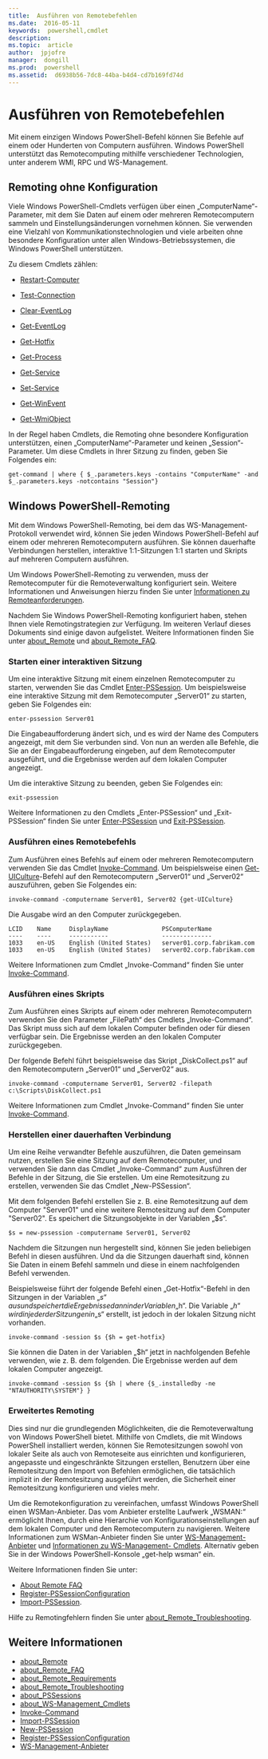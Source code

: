 ```yaml
---
title:  Ausführen von Remotebefehlen
ms.date:  2016-05-11
keywords:  powershell,cmdlet
description:  
ms.topic:  article
author:  jpjofre
manager:  dongill
ms.prod:  powershell
ms.assetid:  d6938b56-7dc8-44ba-b4d4-cd7b169fd74d
---
```


# Ausführen von Remotebefehlen
Mit einem einzigen Windows PowerShell-Befehl können Sie Befehle auf einem oder Hunderten von Computern ausführen. Windows PowerShell unterstützt das Remotecomputing mithilfe verschiedener Technologien, unter anderem WMI, RPC und WS\-Management.

## Remoting ohne Konfiguration
Viele Windows PowerShell-Cmdlets verfügen über einen „ComputerName“-Parameter, mit dem Sie Daten auf einem oder mehreren Remotecomputern sammeln und Einstellungsänderungen vornehmen können. Sie verwenden eine Vielzahl von Kommunikationstechnologien und viele arbeiten ohne besondere Konfiguration unter allen Windows-Betriebssystemen, die Windows PowerShell unterstützen.

Zu diesem Cmdlets zählen:

-   [Restart-Computer](https://technet.microsoft.com/en-us/library/dd315301.aspx)

-   [Test-Connection](https://technet.microsoft.com/en-us/library/dd315259.aspx)

-   [Clear-EventLog](https://technet.microsoft.com/en-us/library/dd347552.aspx)

-   [Get-EventLog](https://technet.microsoft.com/en-us/library/dd315250.aspx)

-   [Get-Hotfix](https://technet.microsoft.com/en-us/library/e1ef636f-5170-4675-b564-199d9ef6f101)

-   [Get-Process](https://technet.microsoft.com/en-us/library/dd347630.aspx)

-   [Get-Service](https://technet.microsoft.com/en-us/library/dd347591.aspx)

-   [Set-Service](https://technet.microsoft.com/en-us/library/dd315324.aspx)

-   [Get-WinEvent](https://technet.microsoft.com/en-us/library/dd315358.aspx)

-   [Get-WmiObject](https://technet.microsoft.com/en-us/library/dd315295.aspx)

In der Regel haben Cmdlets, die Remoting ohne besondere Konfiguration unterstützen, einen „ComputerName“-Parameter und keinen „Session“-Parameter. Um diese Cmdlets in Ihrer Sitzung zu finden, geben Sie Folgendes ein:

```
get-command | where { $_.parameters.keys -contains "ComputerName" -and $_.parameters.keys -notcontains "Session"}
```

## Windows PowerShell-Remoting
Mit dem Windows PowerShell-Remoting, bei dem das WS\-Management-Protokoll verwendet wird, können Sie jeden Windows PowerShell-Befehl auf einem oder mehreren Remotecomputern ausführen. Sie können dauerhafte Verbindungen herstellen, interaktive 1:1-Sitzungen 1:1 starten und Skripts auf mehreren Computern ausführen.

Um Windows PowerShell-Remoting zu verwenden, muss der Remotecomputer für die Remoteverwaltung konfiguriert sein. Weitere Informationen und Anweisungen hierzu finden Sie unter [Informationen zu Remoteanforderungen](https://technet.microsoft.com/en-us/library/dd315349.aspx).

Nachdem Sie Windows PowerShell-Remoting konfiguriert haben, stehen Ihnen viele Remotingstrategien zur Verfügung. Im weiteren Verlauf dieses Dokuments sind einige davon aufgelistet. Weitere Informationen finden Sie unter [about_Remote](https://technet.microsoft.com/en-us/library/dd347744.aspx) und [about_Remote_FAQ](https://technet.microsoft.com/en-us/library/dd347744.aspx).

### Starten einer interaktiven Sitzung
Um eine interaktive Sitzung mit einem einzelnen Remotecomputer zu starten, verwenden Sie das Cmdlet [Enter-PSSession](https://technet.microsoft.com/en-us/library/dd315384.aspx). Um beispielsweise eine interaktive Sitzung mit dem Remotecomputer „Server01“ zu starten, geben Sie Folgendes ein:

```
enter-pssession Server01
```

Die Eingabeaufforderung ändert sich, und es wird der Name des Computers angezeigt, mit dem Sie verbunden sind. Von nun an werden alle Befehle, die Sie an der Eingabeaufforderung eingeben, auf dem Remotecomputer ausgeführt, und die Ergebnisse werden auf dem lokalen Computer angezeigt.

Um die interaktive Sitzung zu beenden, geben Sie Folgendes ein:

```
exit-pssession
```

Weitere Informationen zu den Cmdlets „Enter\-PSSession“ und „Exit\-PSSession“ finden Sie unter [Enter-PSSession](https://technet.microsoft.com/en-us/library/dd315384.aspx) und [Exit-PSSession](https://technet.microsoft.com/en-us/library/dd315322.aspx).

### Ausführen eines Remotebefehls
Zum Ausführen eines Befehls auf einem oder mehreren Remotecomputern verwenden Sie das Cmdlet [Invoke-Command](https://technet.microsoft.com/en-us/library/dd347578.aspx).
Um beispielsweise einen [Get-UICulture](https://technet.microsoft.com/en-us/library/dd347742.aspx)-Befehl auf den Remotecomputern „Server01“ und „Server02“ auszuführen, geben Sie Folgendes ein:

```
invoke-command -computername Server01, Server02 {get-UICulture}
```

Die Ausgabe wird an den Computer zurückgegeben.

```
LCID    Name     DisplayName               PSComputerName
----    ----     -----------               --------------
1033    en-US    English (United States)   server01.corp.fabrikam.com
1033    en-US    English (United States)   server02.corp.fabrikam.com
```

Weitere Informationen zum Cmdlet „Invoke\-Command“ finden Sie unter [Invoke-Command](https://technet.microsoft.com/en-us/library/22fd98ba-1874-492e-95a5-c069467b8462).

### Ausführen eines Skripts
Zum Ausführen eines Skripts auf einem oder mehreren Remotecomputern verwenden Sie den Parameter „FilePath“ des Cmdlets „Invoke\-Command“. Das Skript muss sich auf dem lokalen Computer befinden oder für diesen verfügbar sein. Die Ergebnisse werden an den lokalen Computer zurückgegeben.

Der folgende Befehl führt beispielsweise das Skript „DiskCollect.ps1“ auf den Remotecomputern „Server01“ und „Server02“ aus.

```
invoke-command -computername Server01, Server02 -filepath c:\Scripts\DiskCollect.ps1
```

Weitere Informationen zum Cmdlet „Invoke\-Command“ finden Sie unter [Invoke-Command](https://technet.microsoft.com/en-us/library/dd347578.aspx).

### Herstellen einer dauerhaften Verbindung
Um eine Reihe verwandter Befehle auszuführen, die Daten gemeinsam nutzen, erstellen Sie eine Sitzung auf dem Remotecomputer, und verwenden Sie dann das Cmdlet „Invoke\-Command“ zum Ausführen der Befehle in der Sitzung, die Sie erstellen. Um eine Remotesitzung zu erstellen, verwenden Sie das Cmdlet „New\-PSSession“.

Mit dem folgenden Befehl erstellen Sie z. B. eine Remotesitzung auf dem Computer "Server01" und eine weitere Remotesitzung auf dem Computer "Server02". Es speichert die Sitzungsobjekte in der Variablen „$s“.

```
$s = new-pssession -computername Server01, Server02
```

Nachdem die Sitzungen nun hergestellt sind, können Sie jeden beliebigen Befehl in diesen ausführen. Und da die Sitzungen dauerhaft sind, können Sie Daten in einem Befehl sammeln und diese in einem nachfolgenden Befehl verwenden.

Beispielsweise führt der folgende Befehl einen „Get\-Hotfix“-Befehl in den Sitzungen in der Variablen „$s“ aus und speichert die Ergebnisse dann in der Variablen „$h“. Die Variable „$h“ wird in jeder der Sitzungen in „$s“ erstellt, ist jedoch in der lokalen Sitzung nicht vorhanden.

```
invoke-command -session $s {$h = get-hotfix}
```

Sie können die Daten in der Variablen „$h“ jetzt in nachfolgenden Befehle verwenden, wie z. B. dem folgenden. Die Ergebnisse werden auf dem lokalen Computer angezeigt.

```
invoke-command -session $s {$h | where {$_.installedby -ne "NTAUTHORITY\SYSTEM"} }
```

### Erweitertes Remoting
Dies sind nur die grundlegenden Möglichkeiten, die die Remoteverwaltung von Windows PowerShell bietet. Mithilfe von Cmdlets, die mit Windows PowerShell installiert werden, können Sie Remotesitzungen sowohl von lokaler Seite als auch von Remoteseite aus einrichten und konfigurieren, angepasste und eingeschränkte Sitzungen erstellen, Benutzern über eine Remotesitzung den Import von Befehlen ermöglichen, die tatsächlich implizit in der Remotesitzung ausgeführt werden, die Sicherheit einer Remotesitzung konfigurieren und vieles mehr.

Um die Remotekonfiguration zu vereinfachen, umfasst Windows PowerShell einen WSMan-Anbieter. Das vom Anbieter erstellte Laufwerk „WSMAN:“ ermöglicht Ihnen, durch eine Hierarchie von Konfigurationseinstellungen auf dem lokalen Computer und den Remotecomputern zu navigieren.
Weitere Informationen zum WSMan-Anbieter finden Sie unter [WS-Management-Anbieter](https://technet.microsoft.com/en-us/library/dd819476.aspx) und   [Informationen zu WS-Management- Cmdlets](https://technet.microsoft.com/en-us/library/dd819481.aspx). Alternativ geben Sie in der Windows PowerShell-Konsole „get\-help wsman“ ein.

Weitere Informationen finden Sie unter:
- [About Remote FAQ](https://technet.microsoft.com/en-us/library/dd315359.aspx)
- [Register-PSSessionConfiguration](https://technet.microsoft.com/en-us/library/dd819496.aspx)
- [Import-PSSession](https://technet.microsoft.com/en-us/library/dd347575.aspx). 

Hilfe zu Remotingfehlern finden Sie unter [about_Remote_Troubleshooting](https://technet.microsoft.com/en-us/library/dd347642.aspx).

## Weitere Informationen
- [about_Remote](https://technet.microsoft.com/en-us/library/9b4a5c87-9162-4adf-bdfe-fbc80b9b8970)
- [about_Remote_FAQ](https://technet.microsoft.com/en-us/library/e23702fd-9415-4a98-9975-390a4d3adc42)
- [about_Remote_Requirements](https://technet.microsoft.com/en-us/library/da213949-134c-4741-b307-81f4492ba1bd)
- [about_Remote_Troubleshooting](https://technet.microsoft.com/en-us/library/2f890148-8578-49ed-85ea-79a489dd6317)
- [about_PSSessions](https://technet.microsoft.com/en-us/library/7a9b4e0e-fa1b-47b0-92f6-6e2995d70acb)
- [about_WS-Management_Cmdlets](https://technet.microsoft.com/en-us/library/6ed3370a-ea10-45a5-9493-696aeace27ed)
- [Invoke-Command](https://technet.microsoft.com/en-us/library/22fd98ba-1874-492e-95a5-c069467b8462)
- [Import-PSSession](https://technet.microsoft.com/en-us/library/048c115e-a6fb-4e0d-8cea-c5ca24630c9d)
- [New-PSSession](https://technet.microsoft.com/en-us/library/59452f12-a11d-4558-99ea-e6ca6ad5ffd3)
- [Register-PSSessionConfiguration](https://technet.microsoft.com/en-us/library/af68867a-d201-4b19-a1de-594015ed8a25)
- [WS-Management-Anbieter](https://technet.microsoft.com/en-us/library/66fe1241-e08f-49ca-832f-a84c33ca8735)



<!--HONumber=May16_HO4-->


